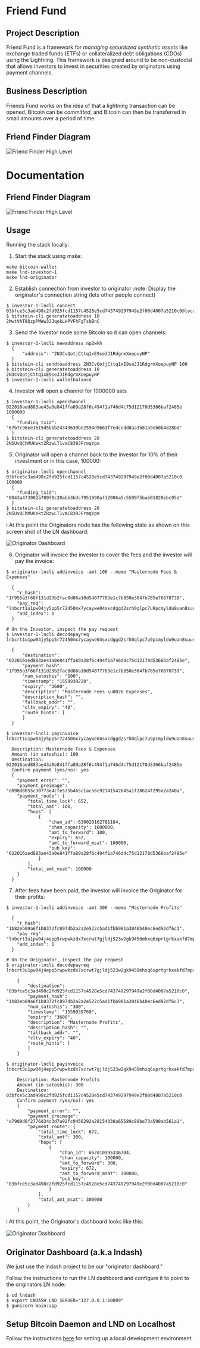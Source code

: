# Friend Fund

## Project Description
Friend Fund is a framework for _managing securitized synthetic assets_ like exchange traded funds (ETFs) or collateralized debt obligations (CDOs) using the Lightning. This framework is designed around to be non-custodial that allows investors to invest in securities created by originators using payment channels.

## Business Description
Friends Fund works on the idea of that a lightning transaction can be opened, Bitcoin can be _committed_, and Bitcoin can then be transferred in small amounts over a period of time.

## Friend Finder Diagram
![Friend Finder High Level](./docs/images/LND.png)

# Documentation
## Friend Finder Diagram
![Friend Finder High Level](./docs/images/LND2.png)

## Usage
Running the stack locally:

1. Start the stack using make:
```
make bitcoin-wallet
make lnd-investor-1
make lnd-originator
```
2. Establish connection from investor to originator
:note: Display the originator's connection string (lets other people connect)
```
$ investor-1-lncli connect 03bfce5c3ad498c2fd925fcd1157c4528e5cd743749297949e2f00d4007a5210c0@localhost:9734
$ bitstein-cli generatetoaddress 10 2MwtVAT8QzpPWWw3JJqokLHPVFhFgTsbBnC
```
3. Send the Investor node some Bitcoin so it can open channels:
```
$ investor-1-lncli newaddress np2wkh
  {
      "address": "2N3CvQotjCttq1xE9seJJ1RdgrmXoepuyNP"
  }
$ bitstein-cli sendtoaddress 2N3CvQotjCttq1xE9seJJ1RdgrmXoepuyNP 100
$ bitstein-cli generatetoaddress 10 2N3CvQotjCttq1xE9seJJ1RdgrmXoepuyNP
$ investor-1-lncli walletbalance
```
4. Investor will open a channel for 1000000 sats
```
$ investor-1-lncli openchannel 022016aed883ae43a0e841ffa89a28f6c494f1a746d4c75d12170d5366baf2485e 1000000
  {
  	"funding_txid": "67b7c96ee1615d5bbb24343639be2594d9663f7edcedd8aa3b81a9eb0b4d28bd"
  }
$ bitstein-cli generatetoaddress 20 2N5UvQChMUKektZRzwLT1vmC839JFrmqYpm
```
5. Originator will open a channel back to the investor for 10% of their investment or in this case, 100000:
```
$ originator-lncli openchannel 03bfce5c3ad498c2fd925fcd1157c4528e5cd743749297949e2f00d4007a5210c0 100000
  {
  	"funding_txid": "0043a473902a789f0c20abb3b3c7951998af32086a5c5509f5bab01828ebc95d"
  }
$ bitstein-cli generatetoaddress 20 2N5UvQChMUKektZRzwLT1vmC839JFrmqYpm
```

:information_source: At this point the Originators node has the following state as shown on this screen shot of the LN dashboard:

![Originator Dashboard](./docs/images/lndash1.png)


6. Originator will invoice the investor to cover the fees and the investor will pay the invoice:
```
$ originator-lncli addinvoice -amt 100 --memo "Masternode Fees & Expenses"

  {
  	"r_hash": "1f955a3f66f131d23b2fac0d86a10d54077783e1c7b850e364fb785e76678739",
  	"pay_req": "lnbcrt1u1pw04jy5pp5r72450mx7ycaywe04sxcdggd2srh0qlpc7u9pcmyldu9uan8suusdp2f4shxar9wfhx7er9yprx2etnyqnzq3tcwpjkuum9wvcqzpgcyx3z2map4jhkrwtt8ts236szu7sn3lncc40wprdf5zfpvuyyff482mfldwauqkjkeslksmm9m98m5d0cjhz07336mf80u7k4s7xz5gqrce87t",
  	"add_index": 1
  }

# On the Investor, inspect the pay request
$ investor-1-lncli decodepayreq lnbcrt1u1pw04jy5pp5r72450mx7ycaywe04sxcdggd2srh0qlpc7u9pcmyldu9uan8suusdp2f4shxar9wfhx7er9yprx2etnyqnzq3tcwpjkuum9wvcqzpgcyx3z2map4jhkrwtt8ts236szu7sn3lncc40wprdf5zfpvuyyff482mfldwauqkjkeslksmm9m98m5d0cjhz07336mf80u7k4s7xz5gqrce87t

  {
      "destination": "022016aed883ae43a0e841ffa89a28f6c494f1a746d4c75d12170d5366baf2485e",
      "payment_hash": "1f955a3f66f131d23b2fac0d86a10d54077783e1c7b850e364fb785e76678739",
      "num_satoshis": "100",
      "timestamp": "1559939220",
      "expiry": "3600",
      "description": "Masternode Fees \u0026 Expenses",
      "description_hash": "",
      "fallback_addr": "",
      "cltv_expiry": "40",
      "route_hints": [
      ]
  }

$ investor-lncli payinvoice lnbcrt1u1pw04jy5pp5r72450mx7ycaywe04sxcdggd2srh0qlpc7u9pcmyldu9uan8suusdp2f4shxar9wfhx7er9yprx2etnyqnzq3tcwpjkuum9wvcqzpgcyx3z2map4jhkrwtt8ts236szu7sn3lncc40wprdf5zfpvuyyff482mfldwauqkjkeslksmm9m98m5d0cjhz07336mf80u7k4s7xz5gqrce87t

  Description: Masternode Fees & Expenses
  Amount (in satoshis): 100
  Destination: 022016aed883ae43a0e841ffa89a28f6c494f1a746d4c75d12170d5366baf2485e
  Confirm payment (yes/no): yes
  {
  	"payment_error": "",
  	"payment_preimage": "d098d8055c30773e4cfe535b4b5c1ac56c92141542645a1f28624f295e2a240a",
  	"payment_route": {
  		"total_time_lock": 652,
  		"total_amt": 100,
  		"hops": [
  			{
  				"chan_id": 630020162781184,
  				"chan_capacity": 1000000,
  				"amt_to_forward": 100,
  				"expiry": 652,
  				"amt_to_forward_msat": 100000,
  				"pub_key": "022016aed883ae43a0e841ffa89a28f6c494f1a746d4c75d12170d5366baf2485e"
  			}
  		],
  		"total_amt_msat": 100000
  	}
  }
```
7. After fees have been paid, the investor will invoice the Originator for their profits:
```
$ investor-1-lncli addinvoice -amt 300 --memo "Masternode Profits"

  {
  	"r_hash": "1b82eb09a6f1b0372fc897db2a2a2e522c5ad1fbb981a3046b40ec6ed92df6c3",
  	"pay_req": "lnbcrt3u1pw04j4epp5rwpwkzdx7xcrwt7gjldj523w2gk9450mhxq6xprtgrkxakfd7mpsdqaf4shxar9wfhx7er9ypg8ymmxd968xcqzpgkclwgknznsc64c0s509j8ed9u84he8snxhfmwskjwpgd8zasqdkrlpvqmjc08dx9rhgw6zdnz5su7u6zpsnxmvccue6n78g6e34k67qp8nhp3k",
  	"add_index": 1
  }

# On the Originator, inspect the pay request
$ originator-lncli decodepayreq lnbcrt3u1pw04j4epp5rwpwkzdx7xcrwt7gjldj523w2gk9450mhxq6xprtgrkxakfd7mpsdqaf4shxar9wfhx7er9ypg8ymmxd968xcqzpgkclwgknznsc64c0s509j8ed9u84he8snxhfmwskjwpgd8zasqdkrlpvqmjc08dx9rhgw6zdnz5su7u6zpsnxmvccue6n78g6e34k67qp8nhp3k

    {
        "destination": "03bfce5c3ad498c2fd925fcd1157c4528e5cd743749297949e2f00d4007a5210c0",
        "payment_hash": "1b82eb09a6f1b0372fc897db2a2a2e522c5ad1fbb981a3046b40ec6ed92df6c3",
        "num_satoshis": "300",
        "timestamp": "1559939769",
        "expiry": "3600",
        "description": "Masternode Profits",
        "description_hash": "",
        "fallback_addr": "",
        "cltv_expiry": "40",
        "route_hints": [
        ]
    }

$ originator-lncli payinvoice lnbcrt3u1pw04j4epp5rwpwkzdx7xcrwt7gjldj523w2gk9450mhxq6xprtgrkxakfd7mpsdqaf4shxar9wfhx7er9ypg8ymmxd968xcqzpgkclwgknznsc64c0s509j8ed9u84he8snxhfmwskjwpgd8zasqdkrlpvqmjc08dx9rhgw6zdnz5su7u6zpsnxmvccue6n78g6e34k67qp8nhp3k

    Description: Masternode Profits
    Amount (in satoshis): 300
    Destination: 03bfce5c3ad498c2fd925fcd1157c4528e5cd743749297949e2f00d4007a5210c0
    Confirm payment (yes/no): yes
    {
    	"payment_error": "",
    	"payment_preimage": "a7909d6f2776d34c3d7a92fc9456292a28154338a65589c89be73a590ab561a1",
    	"payment_route": {
    		"total_time_lock": 672,
    		"total_amt": 300,
    		"hops": [
    			{
    				"chan_id": 652010395336704,
    				"chan_capacity": 100000,
    				"amt_to_forward": 300,
    				"expiry": 672,
    				"amt_to_forward_msat": 300000,
    				"pub_key": "03bfce5c3ad498c2fd925fcd1157c4528e5cd743749297949e2f00d4007a5210c0"
    			}
    		],
    		"total_amt_msat": 300000
    	}
    }
```

:information_source: At this point, the Originator's dashboard looks like this:

![Originator Dashboard](./docs/images/lndash2.png)


##  Originator Dashboard (a.k.a lndash)
We just use the lndash project to be our "originator dashboard."

Follow the instructions to run the LN dashboard and configure it to point to the originators LN node:
```
$ cd lndash
$ export LNDASH_LND_SERVER="127.0.0.1:10009"
$ gunicorn main:app
```

## Setup Bitcoin Daemon and LND on Localhost
Follow the instructions [here](https://medium.com/@bitstein/setting-up-a-bitcoin-lightning-network-test-environment-ab967167594a) for setting up a local development environment.
